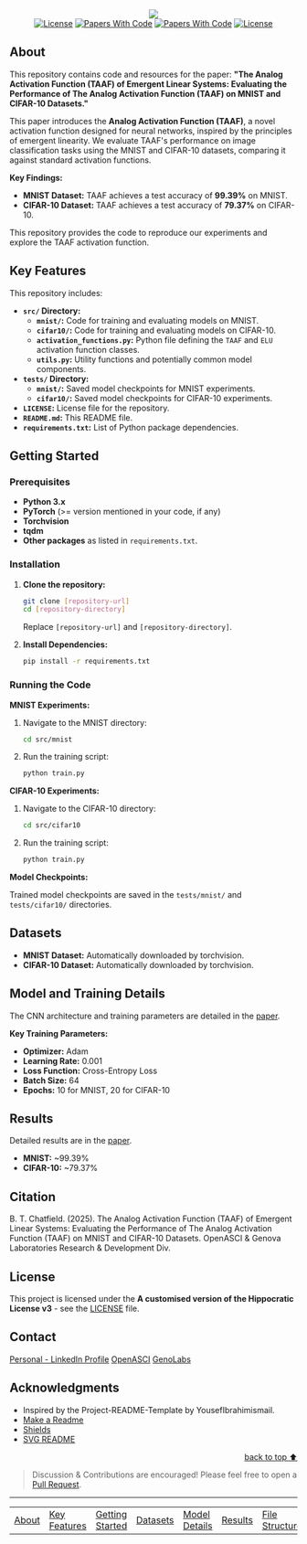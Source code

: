 <!-- Intro-->

<!--
*  This README.md is inspired by the Project-README-Template!
*  (https://github.com/YousefIbrahimismail/Project-README-Template)
*  Thanks YousefIbrahimismail!
-->

<!-- Project title -->
<div align="center">
<img src="https://readme-typing-svg.demolab.com?font=Merriweather&20Bold&size=28&duration=3000&pause=7000&vCenter=true&multiline=true&width=900&lines=Applying+The+Analog+Activation+Function+to+Image+Classification">
</div>
<!-- Shields Section-->
<div align="center">
    <a href="LICENSE"><img alt="License" src="https://img.shields.io/badge/Hippocratic_License_V3-blue.svg"></a>
    <a href="https://paperswithcode.com/paper/evaluating-the-performance-of-taaf-for-image"><img alt="Papers With Code" src="https://img.shields.io/badge/Papers_with_code-grey?logo=paperswithcode&logoColor=21CBCE"></a>
    <a href="https://www.academia.edu/127610553/The_Analog_Activation_Function_TAAF_of_Emergent_Linear_Systems_Evaluating_the_Performance_of_The_Analog_Activation_Function_TAAF_on_MNIST_and_CIFAR_10_Datasets"><img alt="Papers With Code" src="https://img.shields.io/badge/Academia.edu-%23003865?logo=Academia"></a>
    <a href="https://paperswithcode.com/sota/image-classification-on-mnist?p=evaluating-the-performance-of-taaf-for-image"><img alt="License" src="https://img.shields.io/endpoint.svg?url=https://paperswithcode.com/badge/evaluating-the-performance-of-taaf-for-image/image-classification-on-mnist"></a>
</div>

## About
<!-- information about the project -->

This repository contains code and resources for the paper: **"The Analog Activation Function (TAAF) of Emergent Linear Systems: Evaluating the Performance of The Analog Activation Function (TAAF) on MNIST and CIFAR-10 Datasets."**

This paper introduces the **Analog Activation Function (TAAF)**, a novel activation function designed for neural networks, inspired by the principles of emergent linearity. We evaluate TAAF's performance on image classification tasks using the MNIST and CIFAR-10 datasets, comparing it against standard activation functions.

**Key Findings:**

*   **MNIST Dataset:** TAAF achieves a test accuracy of **99.39%** on MNIST.
*   **CIFAR-10 Dataset:** TAAF achieves a test accuracy of **79.37%** on CIFAR-10.

This repository provides the code to reproduce our experiments and explore the TAAF activation function.

## Key Features

This repository includes:

*   **`src/` Directory:**
    *   **`mnist/`:** Code for training and evaluating models on MNIST.
    *   **`cifar10/`:** Code for training and evaluating models on CIFAR-10.
    *   **`activation_functions.py`:** Python file defining the `TAAF` and `ELU` activation function classes.
    *   **`utils.py`:** Utility functions and potentially common model components.
*   **`tests/` Directory:**
    *   **`mnist/`:** Saved model checkpoints for MNIST experiments.
    *   **`cifar10/`:** Saved model checkpoints for CIFAR-10 experiments.
*   **`LICENSE`:** License file for the repository.
*   **`README.md`:** This README file.
*   **`requirements.txt`:** List of Python package dependencies.

## Getting Started

### Prerequisites

*   **Python 3.x**
*   **PyTorch** (>= version mentioned in your code, if any)
*   **Torchvision**
*   **tqdm**
*   **Other packages** as listed in `requirements.txt`.

### Installation

1.  **Clone the repository:**
    ```bash
    git clone [repository-url]
    cd [repository-directory]
    ```
    Replace `[repository-url]` and `[repository-directory]`.

2.  **Install Dependencies:**
    ```bash
    pip install -r requirements.txt
    ```

### Running the Code

**MNIST Experiments:**

1.  Navigate to the MNIST directory:
    ```bash
    cd src/mnist
    ```

2.  Run the training script:
    ```bash
    python train.py
    ```

**CIFAR-10 Experiments:**

1.  Navigate to the CIFAR-10 directory:
    ```bash
    cd src/cifar10
    ```

2.  Run the training script:
    ```bash
    python train.py
    ```

**Model Checkpoints:**

Trained model checkpoints are saved in the `tests/mnist/` and `tests/cifar10/` directories.

## Datasets

*   **MNIST Dataset:** Automatically downloaded by torchvision.
*   **CIFAR-10 Dataset:** Automatically downloaded by torchvision.

## Model and Training Details

The CNN architecture and training parameters are detailed in the [paper](https://www.academia.edu/127610553/The_Analog_Activation_Function_TAAF_of_Emergent_Linear_Systems_Evaluating_the_Performance_of_The_Analog_Activation_Function_TAAF_on_MNIST_and_CIFAR_10_Datasets?source=swp_share).

**Key Training Parameters:**
*   **Optimizer:** Adam
*   **Learning Rate:** 0.001
*   **Loss Function:** Cross-Entropy Loss
*   **Batch Size:** 64
*   **Epochs:** 10 for MNIST, 20 for CIFAR-10

## Results
Detailed results are in the [paper](https://www.academia.edu/127610553/The_Analog_Activation_Function_TAAF_of_Emergent_Linear_Systems_Evaluating_the_Performance_of_The_Analog_Activation_Function_TAAF_on_MNIST_and_CIFAR_10_Datasets?source=swp_share).
*   **MNIST:** ~99.39%
*   **CIFAR-10:** ~79.37%

## Citation
B. T. Chatfield. (2025). The Analog Activation Function (TAAF) of Emergent Linear Systems: Evaluating the Performance of The Analog Activation Function (TAAF) on MNIST and CIFAR-10 Datasets. OpenASCI & Genova Laboratories Research & Development Div.

## License
This project is licensed under the **A customised version of the Hippocratic License v3** - see the [LICENSE](LICENSE) file.

## Contact
[Personal - LinkedIn Profile](https://www.linkedin.com/in/bryn-chatfield/)
[OpenASCI](https://www.linkedin.com/company/openasci)
[GenoLabs](https://www.linkedin.com/company/genoinc)

## Acknowledgments

*   Inspired by the Project-README-Template by YousefIbrahimismail.
*   [Make a Readme](https://www.makeareadme.com/)
*   [Shields](https://shields.io/)
*   [SVG README](https://readme-typing-svg.demolab.com/demo/)

<p align="right"><a href="#top">back to top ⬆️</a></p>

> Discussion & Contributions are encouraged! Please feel free to open a [Pull Request](https://github.com/bryn-gnolbs/TAAF-for-Image-Classification/pulls). 

---

<!-- Table of Contents-->
<dev display="inline-table" vertical-align="middle">
<table align="center" vertical-align="middle">
    <tr>
        <td><a href="#about">About</a></td>
        <td><a href="#key-features">Key Features</a></td>
        <td><a href="#getting-started">Getting Started</a></td>
        <td><a href="#datasets">Datasets</a></td>
        <td><a href="#model-and-training-details">Model Details</a></td>
        <td><a href="#results">Results</a></td>
        <td><a href="#file-structure">File Structure</a></td>
        <td><a href="#license">License</a></td>
        <td><a href="#citation">Citation</a></td>
        <td><a href="#contact">Contact</a></td>
    </tr>
</table>
</dev>